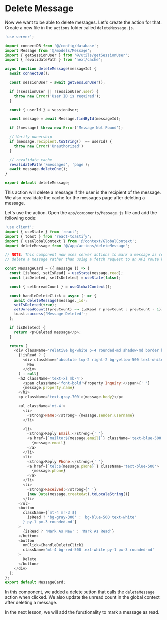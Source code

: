 # Delete Message

Now we want to be able to delete messages. Let's create the action for that. Create a new file in the `actions` folder called `deleteMessage.js`.

```javascript
'use server';

import connectDB from '@/config/database';
import Message from '@/models/Message';
import { getSessionUser } from '@/utils/getSessionUser';
import { revalidatePath } from 'next/cache';

async function deleteMessage(messageId) {
  await connectDB();

  const sessionUser = await getSessionUser();

  if (!sessionUser || !sessionUser.user) {
    throw new Error('User ID is required');
  }

  const { userId } = sessionUser;

  const message = await Message.findById(messageId);

  if (!message) throw new Error('Message Not Found');

  // Verify ownership
  if (message.recipient.toString() !== userId) {
    throw new Error('Unauthorized');
  }

  // revalidate cache
  revalidatePath('/messages', 'page');
  await message.deleteOne();
}

export default deleteMessage;
```

This action will delete a message if the user is the recipient of the message. We also revalidate the cache for the messages page after deleting a message.

Let's use the action. Open the `app/components/Message.js` file and add the following code:

```javascript
'use client';
import { useState } from 'react';
import { toast } from 'react-toastify';
import { useGlobalContext } from '@/context/GlobalContext';
import deleteMessage from '@/app/actions/deleteMessage';

// NOTE: This component now uses server actions to mark a message as read or
// delete a message rather than using a fetch request to an API route handler.

const MessageCard = ({ message }) => {
  const [isRead, setIsRead] = useState(message.read);
  const [isDeleted, setIsDeleted] = useState(false);

  const { setUnreadCount } = useGlobalContext();

  const handleDeleteClick = async () => {
    await deleteMessage(message._id);
    setIsDeleted(true);
    setUnreadCount((prevCount) => (isRead ? prevCount : prevCount - 1));
    toast.success('Message Deleted');
  };

  if (isDeleted) {
    return <p>Deleted message</p>;
  }

  return (
    <div className='relative bg-white p-4 rounded-md shadow-md border border-gray-200'>
      {!isRead ? (
        <div className='absolute top-2 right-2 bg-yellow-500 text-white px-2 py-1 rounded-md'>
          New
        </div>
      ) : null}
      <h2 className='text-xl mb-4'>
        <span className='font-bold'>Property Inquiry:</span>{' '}
        {message.property.name}
      </h2>
      <p className='text-gray-700'>{message.body}</p>

      <ul className='mt-4'>
        <li>
          <strong>Name:</strong> {message.sender.username}
        </li>

        <li>
          <strong>Reply Email:</strong>{' '}
          <a href={`mailto:${message.email}`} className='text-blue-500'>
            {message.email}
          </a>
        </li>
        <li>
          <strong>Reply Phone:</strong>{' '}
          <a href={`tel:${message.phone}`} className='text-blue-500'>
            {message.phone}
          </a>
        </li>
        <li>
          <strong>Received:</strong>{' '}
          {new Date(message.createdAt).toLocaleString()}
        </li>
      </ul>
      <button
        className={`mt-4 mr-3 ${
          isRead ? 'bg-gray-300' : 'bg-blue-500 text-white'
        } py-1 px-3 rounded-md`}
      >
        {isRead ? 'Mark As New' : 'Mark As Read'}
      </button>
      <button
        onClick={handleDeleteClick}
        className='mt-4 bg-red-500 text-white py-1 px-3 rounded-md'
      >
        Delete
      </button>
    </div>
  );
};
export default MessageCard;
```

In this component, we added a delete button that calls the `deleteMessage` action when clicked. We also update the unread count in the global context after deleting a message.

In the next lesson, we will add the functionality to mark a message as read.
